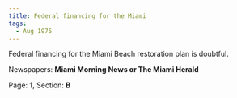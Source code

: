 ```yaml
---  
title: Federal financing for the Miami  
tags:  
  - Aug 1975  
---  
```

  
Federal financing for the Miami Beach restoration plan is doubtful.  
  
Newspapers: **Miami Morning News or The Miami Herald**  
  
Page: **1**, Section: **B** 
